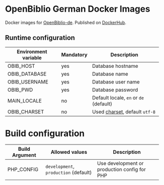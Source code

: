 # OpenBiblio German Docker Images

Docker images for [OpenBiblio-de](https://openbiblio.de/). Published on [DockerHub](https://hub.docker.com/r/mdreier3/openbiblio-de).

## Runtime configuration

| Environment variable | Mandatory | Description |
| -------------------- | --------- | ----------- |
| OBIB_HOST            | yes       | Database hostname                                                                            |
| OBIB_DATABASE        | yes       | Database name                                                                                |
| OBIB_USERNAME        | yes       | Database user name                                                                           |
| OBIB_PWD             | yes       | Database password                                                                            |
| MAIN_LOCALE          | no        | Default locale, `en` or `de` (default)                                                       |
| OBIB_CHARSET         | no        | Used [charset](https://www.php.net/manual/de/function.htmlspecialchars.php), default `utf-8` |

# Build configuration

| Build Argument | Allowed values                        | Description                                  |
| -------------- | ------------------------------------- | -------------------------------------------- |
| PHP_CONFIG     | `development`, `production` (default) | Use development or production config for PHP |